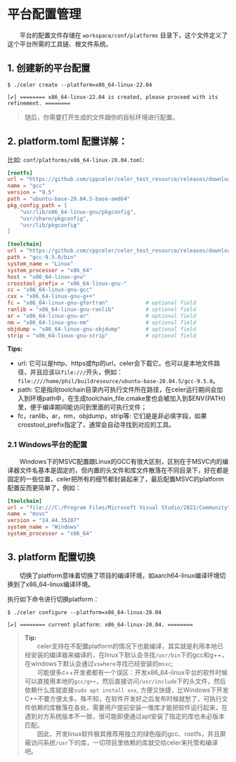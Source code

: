 # 平台配置管理

&emsp;&emsp;平台的配置文件存储在 `workspace/conf/platforms` 目录下，这个文件定义了这个平台所需的工具链、根文件系统。

## 1. 创建新的平台配置

```
$ ./celer create --platform=x86_64-linux-22.04

[✔] ======== x86_64-linux-22.04 is created, please proceed with its refinement. ========
```

>随后，你需要打开生成的文件跟你的目标环境进行配置。

## 2. platform.toml 配置详解：

比如: `conf/platforms/x86_64-linux-20.04.toml`:

```toml
[rootfs]
url = "https://github.com/cppceler/celer_test_resource/releases/download/v1.0.0/ubuntu-base-20.04.5-base-amd64.tar.gz"
name = "gcc"
version = "9.5"
path = "ubuntu-base-20.04.5-base-amd64"
pkg_config_path = [
    "usr/lib/x86_64-linux-gnu/pkgconfig",
    "usr/share/pkgconfig",
    "usr/lib/pkgconfig"
]

[toolchain]
url = "https://github.com/cppceler/celer_test_resource/releases/download/v1.0.0/gcc-9.5.0.tar.gz"
path = "gcc-9.5.0/bin"
system_name = "Linux"
system_processor = "x86_64"
host = "x86_64-linux-gnu"
crosstool_prefix = "x86_64-linux-gnu-"
cc = "x86_64-linux-gnu-gcc"
cxx = "x86_64-linux-gnu-g++"
fc = "x86_64-linux-gnu-gfortran"            # optional field
ranlib = "x86_64-linux-gnu-ranlib"          # optional field
ar = "x86_64-linux-gnu-ar"                  # optional field
nm = "x86_64-linux-gnu-nm"                  # optional field
objdump = "x86_64-linux-gnu-objdump"        # optional field
strip = "x86_64-linux-gnu-strip"            # optional field
```

**Tips:**

- url: 它可以是http、https或ftp的url，celer会下载它。也可以是本地文件路径，并且应该以`file:///`开头，例如：`file:////home/phil/buildresource/ubuntu-base-20.04.5/gcc-9.5.0`。
- path: 它是指向toolchain目录内可执行文件所在路径，在celer运行期间会加入到环境path中，在生成toolchain_file.cmake里也会被加入到$ENV{PATH}里，便于编译期间能访问到里面的可执行文件；
- fc，ranlib，ar，nm，objdump，strip等: 它们是是非必填字段，如果crosstool_prefix指定了，通常会自动寻找到对应的工具。

### 2.1 Windows平台的配置

&emsp;&emsp;Windows下的MSVC配置跟Linux的GCC有很大区别，区别在于MSVC内的编译器文件名基本是固定的，但内置的头文件和库文件散落在不同目录下，好在都是固定的一些位置，celer把所有的细节都封装起来了，最后配置MSVC的platform配置反而更简单了，例如：

```toml
[toolchain]
url = "file:///C:/Program Files/Microsoft Visual Studio/2022/Community"
name = "msvc"
version = "14.44.35207"
system_name = "Windows"
system_processor = "x86_64"
```

## 3. platform 配置切换

&emsp;&emsp;切换了platform意味着切换了项目的编译环境，如aarch64-linux编译环境切换到了x86_64-linux编译环境。

执行如下命令进行切换platform：

```
$ ./celer configure --platform=x86_64-linux-20.04

[✔] ======== current platform: x86_64-linux-20.04. ========
```

>**Tip:**  
&emsp;&emsp;celer支持在不配置platform的情况下也能编译，其实就是利用本地已经安装的编译器来编译的，在linux下默认会寻找`/usr/bin`下的gcc和g++，在windows下默认会通过`vswhere`寻找已经安装的`msvc`;  
&emsp;&emsp;可能很多c++开发者都有一个误区：开发x86_64-linux平台的软件时候可以直接用本地的`gcc/g++`，然后直接访问`/usr/include`下的头文件，然后依赖什么库就直接`sudo apt install xxx`, 方便又快捷，比Windows下开发C++不要方便太多。殊不知，在软件开发好之后发布时候就愁了，可执行文件依赖的库散落在各处，需要用户提前安装一堆库才能把软件运行起来，在遇到对方系统版本不一致，很可能即便通过apt安装了指定的库也未必版本匹配。  
&emsp;&emsp;因此，开发linux软件极其推荐用独立的绿色版的gcc、rootfs，并且屏蔽访问系统`/usr`下的库，一切项目里依赖的库就交给celer来托管和编译吧。